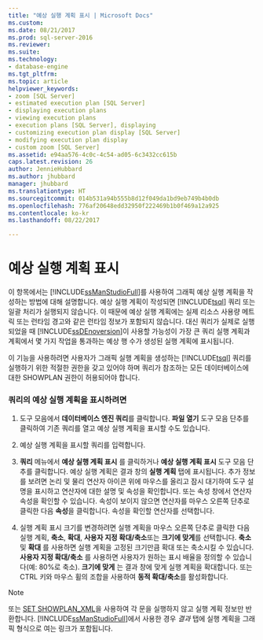 ```yaml
---
title: "예상 실행 계획 표시 | Microsoft Docs"
ms.custom: 
ms.date: 08/21/2017
ms.prod: sql-server-2016
ms.reviewer: 
ms.suite: 
ms.technology:
- database-engine
ms.tgt_pltfrm: 
ms.topic: article
helpviewer_keywords:
- zoom [SQL Server]
- estimated execution plan [SQL Server]
- displaying execution plans
- viewing execution plans
- execution plans [SQL Server], displaying
- customizing execution plan display [SQL Server]
- modifying execution plan display
- custom zoom [SQL Server]
ms.assetid: e94aa576-4c0c-4c54-ad05-6c3432cc615b
caps.latest.revision: 26
author: JennieHubbard
ms.author: jhubbard
manager: jhubbard
ms.translationtype: HT
ms.sourcegitcommit: 014b531a94b555b8d12f049da1bd9eb749b4b0db
ms.openlocfilehash: 776af20648edd32950f222469b1b0f469a12a925
ms.contentlocale: ko-kr
ms.lasthandoff: 08/22/2017

---
```

# <a name="display-the-estimated-execution-plan"></a>예상 실행 계획 표시
  이 항목에서는 [!INCLUDE[ssManStudioFull](../../includes/ssmanstudiofull-md.md)]를 사용하여 그래픽 예상 실행 계획을 작성하는 방법에 대해 설명합니다. 예상 실행 계획이 작성되면 [!INCLUDE[tsql](../../includes/tsql-md.md)] 쿼리 또는 일괄 처리가 실행되지 않습니다. 이 때문에 예상 실행 계획에는 실제 리소스 사용량 메트릭 또는 런타임 경고와 같은 런타임 정보가 포함되지 않습니다. 대신 쿼리가 실제로 실행되었을 때 [!INCLUDE[ssDEnoversion](../../includes/ssdenoversion-md.md)]이 사용할 가능성이 가장 큰 쿼리 실행 계획과 계획에서 몇 가지 작업을 통과하는 예상 행 수가 생성된 실행 계획에 표시됩니다.  
  
 이 기능을 사용하려면 사용자가 그래픽 실행 계획을 생성하는 [!INCLUDE[tsql](../../includes/tsql-md.md)] 쿼리를 실행하기 위한 적절한 권한을 갖고 있어야 하며 쿼리가 참조하는 모든 데이터베이스에 대한 SHOWPLAN 권한이 허용되어야 합니다.  
  
### <a name="to-display-the-estimated-execution-plan-for-a-query"></a>쿼리의 예상 실행 계획을 표시하려면  
  
1.  도구 모음에서 **데이터베이스 엔진 쿼리**를 클릭합니다. **파일 열기** 도구 모음 단추를 클릭하여 기존 쿼리를 열고 예상 실행 계획을 표시할 수도 있습니다.  
  
2.  예상 실행 계획을 표시할 쿼리를 입력합니다.  
  
3.  **쿼리** 메뉴에서 **예상 실행 계획 표시** 를 클릭하거나 **예상 실행 계획 표시** 도구 모음 단추를 클릭합니다. 예상 실행 계획은 결과 창의 **실행 계획** 탭에 표시됩니다. 추가 정보를 보려면 논리 및 물리 연산자 아이콘 위에 마우스를 올리고 잠시 대기하여 도구 설명을 표시하고 연산자에 대한 설명 및 속성을 확인합니다. 또는 속성 창에서 연산자 속성을 확인할 수 있습니다. 속성이 보이지 않으면 연산자를 마우스 오른쪽 단추로 클릭한 다음 **속성**을 클릭합니다. 속성을 확인할 연산자를 선택합니다.  
  
4.  실행 계획 표시 크기를 변경하려면 실행 계획을 마우스 오른쪽 단추로 클릭한 다음 실행 계획, **축소**, **확대**, **사용자 지정 확대/축소**또는 **크기에 맞게**를 선택합니다. **축소** 및 **확대** 를 사용하면 실행 계획을 고정된 크기만큼 확대 또는 축소시킬 수 있습니다. **사용자 지정 확대/축소** 를 사용하면 사용자가 원하는 표시 배율을 정의할 수 있습니다(예: 80%로 축소). **크기에 맞게** 는 결과 창에 맞게 실행 계획을 확대합니다. 또는 CTRL 키와 마우스 휠의 조합을 사용하여 **동적 확대/축소**를 활성화합니다.  
 
 > [!NOTE] 
 > 또는 [SET SHOWPLAN_XML](../../t-sql/statements/set-showplan-xml-transact-sql.md)을 사용하여 각 문을 실행하지 않고 실행 계획 정보만 반환합니다. [!INCLUDE[ssManStudioFull](../../includes/ssmanstudiofull-md.md)]에서 사용한 경우 *결과* 탭에 실행 계획을 그래픽 형식으로 여는 링크가 포함됩니다.   

